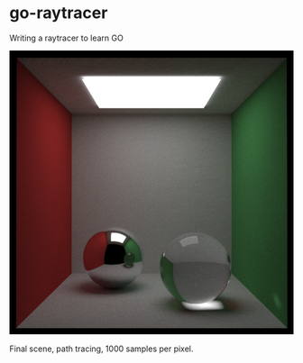 # go-raytracer

Writing a raytracer to learn GO

![alt text](images/scene_1000.png "Cena final")

Final scene, path tracing, 1000 samples per pixel.
